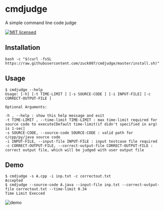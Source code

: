 # cmdjudge
A simple command line code judge

[![MIT licensed](https://img.shields.io/badge/license-MIT-blue.svg)](https://raw.githubusercontent.com/zuck007/cmdjudge/master/LICENSE)
## Installation

```
bash -c "$(curl -fsSL https://raw.githubusercontent.com/zuck007/cmdjudge/master/install.sh)"
```
## Usage
```
$ cmdjudge --help
Usage: [-h] [-t TIME-LIMIT ] [-s SOURCE-CODE ] [-i INPUT-FILE] [-c CORRECT-OUTPUT-FILE ]

Optional Arguments:

-h , --help : show this help message and exit
-t TIME-LIMIT , --time-limit TIME-LIMIT : max time-limit required for source code to execute[Default time-limit(if didn't specified in arg) is 1-sec]
-s SOURCE-CODE, --source-code SOURCE-CODE : valid path for c/cpp/py/java source code
-i INPUT-FILE, --input-file INPUT-FILE : input testcase file required
-c CORRECT-OUTPUT-FILE, --correct-output-file CORRECT-OUTPUT-FILE : correct output file, which will be judged with user output file
```

## Demo
```
$ cmdjudge -s A.cpp -i inp.txt -c correctout.txt 
Accepted
$ cmdjudge --source-code A.java --input-file inp.txt --correct-output-file correctout.txt --time-limit 0.34
Time Limit Execced
```
![demo](https://i.imgur.com/inUpV2O.gif)
